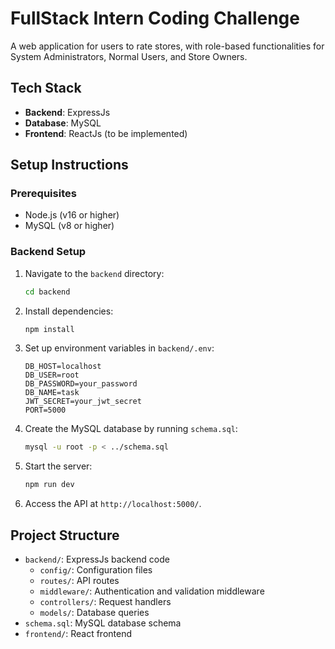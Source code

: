 # FullStack Intern Coding Challenge

A web application for users to rate stores, with role-based functionalities for System Administrators, Normal Users, and Store Owners.

## Tech Stack
- **Backend**: ExpressJs
- **Database**: MySQL
- **Frontend**: ReactJs (to be implemented)

## Setup Instructions

### Prerequisites
- Node.js (v16 or higher)
- MySQL (v8 or higher)

### Backend Setup
1. Navigate to the `backend` directory:
   ```bash
   cd backend
   ```
2. Install dependencies:
   ```bash
   npm install
   ```
3. Set up environment variables in `backend/.env`:
   ```
   DB_HOST=localhost
   DB_USER=root
   DB_PASSWORD=your_password
   DB_NAME=task
   JWT_SECRET=your_jwt_secret
   PORT=5000
   ```
4. Create the MySQL database by running `schema.sql`:
   ```bash
   mysql -u root -p < ../schema.sql
   ```
5. Start the server:
   ```bash
   npm run dev
   ```
6. Access the API at `http://localhost:5000/`.

## Project Structure
- `backend/`: ExpressJs backend code
  - `config/`: Configuration files
  - `routes/`: API routes
  - `middleware/`: Authentication and validation middleware
  - `controllers/`: Request handlers
  - `models/`: Database queries
- `schema.sql`: MySQL database schema
- `frontend/`: React frontend 
